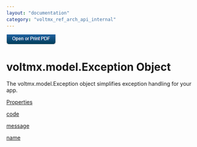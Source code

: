 ```yaml
---
layout: "documentation"
category: "voltmx_ref_arch_api_internal"
---
```

                        

[![](Resources/Images/pdf.png)](http://docs.voltmx.com/9_x_PDFs/iris/voltmx_ref_arch_ap_internali.pdf)


voltmx.model.Exception Object
===========================

The voltmx.model.Exception object simplifies exception handling for your app.

[Properties](voltmx.model.Exception_Properties.html)

[code](voltmx.model.Exception_Properties.html#code)

[message](voltmx.model.Exception_Properties.html#message)

[name](voltmx.model.Exception_Properties.html#name)
